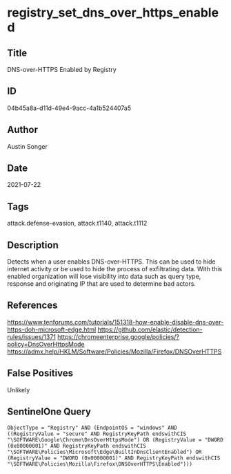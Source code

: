 # registry_set_dns_over_https_enabled

## Title
DNS-over-HTTPS Enabled by Registry

## ID
04b45a8a-d11d-49e4-9acc-4a1b524407a5

## Author
Austin Songer

## Date
2021-07-22

## Tags
attack.defense-evasion, attack.t1140, attack.t1112

## Description
Detects when a user enables DNS-over-HTTPS.
This can be used to hide internet activity or be used to hide the process of exfiltrating data.
With this enabled organization will lose visibility into data such as query type, response and originating IP that are used to determine bad actors.


## References
https://www.tenforums.com/tutorials/151318-how-enable-disable-dns-over-https-doh-microsoft-edge.html
https://github.com/elastic/detection-rules/issues/1371
https://chromeenterprise.google/policies/?policy=DnsOverHttpsMode
https://admx.help/HKLM/Software/Policies/Mozilla/Firefox/DNSOverHTTPS

## False Positives
Unlikely

## SentinelOne Query
```
ObjectType = "Registry" AND (EndpointOS = "windows" AND ((RegistryValue = "secure" AND RegistryKeyPath endswithCIS "\SOFTWARE\Google\Chrome\DnsOverHttpsMode") OR (RegistryValue = "DWORD (0x00000001)" AND RegistryKeyPath endswithCIS "\SOFTWARE\Policies\Microsoft\Edge\BuiltInDnsClientEnabled") OR (RegistryValue = "DWORD (0x00000001)" AND RegistryKeyPath endswithCIS "\SOFTWARE\Policies\Mozilla\Firefox\DNSOverHTTPS\Enabled")))

```